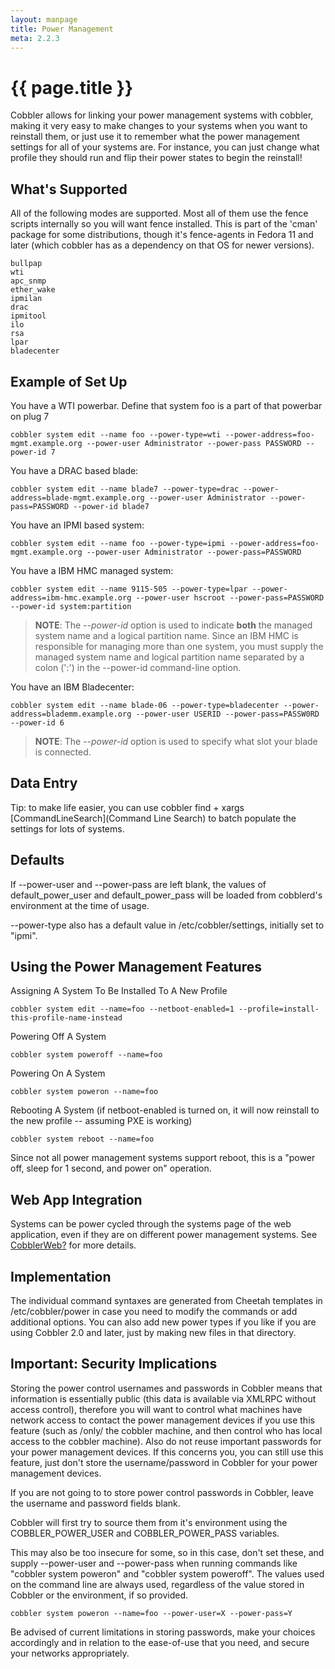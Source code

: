 ```yaml
---
layout: manpage
title: Power Management
meta: 2.2.3
---
```


# {{ page.title }}

Cobbler allows for linking your power management systems with
cobbler, making it very easy to make changes to your systems when
you want to reinstall them, or just use it to remember what the
power management settings for all of your systems are. For
instance, you can just change what profile they should run and flip
their power states to begin the reinstall!

## What's Supported

All of the following modes are supported. Most all of them use the
fence scripts internally so you will want fence installed. This is
part of the 'cman' package for some distributions, though it's
fence-agents in Fedora 11 and later (which cobbler has as a
dependency on that OS for newer versions).

    bullpap
    wti
    apc_snmp
    ether_wake
    ipmilan
    drac
    ipmitool
    ilo
    rsa
    lpar
    bladecenter

## Example of Set Up

You have a WTI powerbar. Define that system foo is a part of that
powerbar on plug 7

    cobbler system edit --name foo --power-type=wti --power-address=foo-mgmt.example.org --power-user Administrator --power-pass PASSWORD --power-id 7

You have a DRAC based blade:

    cobbler system edit --name blade7 --power-type=drac --power-address=blade-mgmt.example.org --power-user Administrator --power-pass=PASSWORD --power-id blade7

You have an IPMI based system:

    cobbler system edit --name foo --power-type=ipmi --power-address=foo-mgmt.example.org --power-user Administrator --power-pass=PASSWORD

You have a IBM HMC managed system:

    cobbler system edit --name 9115-505 --power-type=lpar --power-address=ibm-hmc.example.org --power-user hscroot --power-pass=PASSWORD --power-id system:partition

> **NOTE**: The *--power-id* option is used to indicate **both** the
> managed system name and a logical partition name. Since an IBM HMC
> is responsible for managing more than one system, you must supply
> the managed system name and logical partition name separated by a
> colon (':') in the --power-id command-line option.

You have an IBM Bladecenter:

    cobbler system edit --name blade-06 --power-type=bladecenter --power-address=blademm.example.org --power-user USERID --power-pass=PASSW0RD --power-id 6

> **NOTE**: The *--power-id* option is used to specify what slot your
> blade is connected.

## Data Entry

Tip: to make life easier, you can use
cobbler find + xargs [CommandLineSearch](Command Line Search)
to batch populate the settings for lots of systems.

## Defaults

If --power-user and --power-pass are left blank, the values of
default\_power\_user and default\_power\_pass will be loaded from
cobblerd's environment at the time of usage.

--power-type also has a default value in /etc/cobbler/settings,
initially set to "ipmi".

## Using the Power Management Features

Assigning A System To Be Installed To A New Profile

    cobbler system edit --name=foo --netboot-enabled=1 --profile=install-this-profile-name-instead

Powering Off A System

    cobbler system poweroff --name=foo

Powering On A System

    cobbler system poweron --name=foo

Rebooting A System (if netboot-enabled is turned on, it will now
reinstall to the new profile -- assuming PXE is working)

    cobbler system reboot --name=foo

Since not all power management systems support reboot, this is a
"power off, sleep for 1 second, and power on" operation.

## Web App Integration

Systems can be power cycled through the systems page of the web
application, even if they are on different power management
systems. See [CobblerWeb?](/cobbler/wiki/CobblerWeb) for more
details.

## Implementation

The individual command syntaxes are generated from Cheetah
templates in /etc/cobbler/power in case you need to modify the
commands or add additional options. You can also add new power
types if you like if you are using Cobbler 2.0 and later, just by
making new files in that directory.

## Important: Security Implications

Storing the power control usernames and passwords in Cobbler means
that information is essentially public (this data is available via
XMLRPC without access control), therefore you will want to control
what machines have network access to contact the power management
devices if you use this feature (such as /only/ the cobbler
machine, and then control who has local access to the cobbler
machine). Also do not reuse important passwords for your power
management devices. If this concerns you, you can still use this
feature, just don't store the username/password in Cobbler for your
power management devices.

If you are not going to to store power control passwords in
Cobbler, leave the username and password fields blank.

Cobbler will first try to source them from it's environment using
the COBBLER\_POWER\_USER and COBBLER\_POWER\_PASS variables.

This may also be too insecure for some, so in this case, don't set
these, and supply --power-user and --power-pass when running
commands like "cobbler system poweron" and "cobbler system
poweroff". The values used on the command line are always used,
regardless of the value stored in Cobbler or the environment, if so
provided.

    cobbler system poweron --name=foo --power-user=X --power-pass=Y

Be advised of current limitations in storing passwords, make your
choices accordingly and in relation to the ease-of-use that you
need, and secure your networks appropriately.

